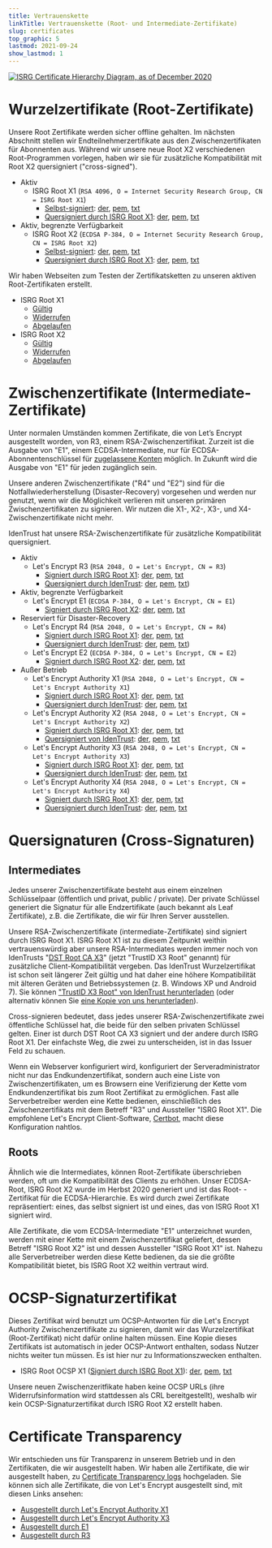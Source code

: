 ```yaml
---
title: Vertrauenskette
linkTitle: Vertrauenskette (Root- und Intermediate-Zertifikate)
slug: certificates
top_graphic: 5
lastmod: 2021-09-24
show_lastmod: 1
---
```



[![ISRG Certificate Hierarchy Diagram, as of December 2020](/images/isrg-hierarchy.png)](/images/isrg-hierarchy.png)

# Wurzelzertifikate (Root-Zertifikate)

Unsere Root Zertifikate werden sicher offline gehalten. Im nächsten Abschnitt stellen wir Endteilnehmerzertifikate aus den Zwischenzertifikaten für Abonnenten aus. Während wir unsere neue Root X2 verschiedenen Root-Programmen vorlegen, haben wir sie für zusätzliche Kompatibilität mit Root X2 quersigniert ("cross-signed").

* Aktiv
  * ISRG Root X1 (`RSA 4096, O = Internet Security Research Group, CN = ISRG Root X1`)
    * [Selbst-signiert](https://crt.sh/?id=9314791): [der](/certs/isrgrootx1.der), [pem](/certs/isrgrootx1.pem), [txt](/certs/isrgrootx1.txt)
    * [Quersigniert durch ISRG Root X1](https://crt.sh/?id=3958242236): [der](/certs/isrg-root-x1-cross-signed.der), [pem](/certs/isrg-root-x1-cross-signed.pem), [txt](/certs/isrg-root-x1-cross-signed.txt)
* Aktiv, begrenzte Verfügbarkeit
  * ISRG Root X2 (`ECDSA P-384, O = Internet Security Research Group, CN = ISRG Root X2`)
    * [Selbst-signiert](https://crt.sh/?id=3335562555): [der](/certs/isrg-root-x2.der), [pem](/certs/isrg-root-x2.pem), [txt](/certs/isrg-root-x2.txt)
    * [Quersigniert durch ISRG Root X1](https://crt.sh/?id=3334561878): [der](/certs/isrg-root-x2-cross-signed.der), [pem](/certs/isrg-root-x2-cross-signed.pem), [txt](/certs/isrg-root-x2-cross-signed.txt)

Wir haben Webseiten zum Testen der Zertifikatsketten zu unseren aktiven Root-Zertifikaten erstellt.

* ISRG Root X1
  * [Gültig](https://valid-isrgrootx1.letsencrypt.org/)
  * [Widerrufen](https://revoked-isrgrootx1.letsencrypt.org/)
  * [Abgelaufen](https://expired-isrgrootx1.letsencrypt.org/)
* ISRG Root X2
  * [Gültig](https://valid-isrgrootx2.letsencrypt.org/)
  * [Widerrufen](https://revoked-isrgrootx2.letsencrypt.org/)
  * [Abgelaufen](https://expired-isrgrootx2.letsencrypt.org/)

# Zwischenzertifikate (Intermediate-Zertifikate)

Unter normalen Umständen kommen Zertifikate, die von Let’s Encrypt ausgestellt worden, von R3, einem RSA-Zwischenzertifikat. Zurzeit ist die Ausgabe von "E1", einem ECDSA-Intermediate, nur für ECDSA-Abonnentenschlüssel für [zugelassene Konten](https://community.letsencrypt.org/t/ecdsa-availability-in-production-environment/150679) möglich. In Zukunft wird die Ausgabe von "E1" für jeden zugänglich sein.

Unsere anderen Zwischenzertifikate ("R4" und "E2") sind für die Notfallwiederherstellung (Disaster-Recovery) vorgesehen und werden nur genutzt, wenn wir die Möglichkeit verlieren mit unseren primären Zwischenzertifikaten zu signieren. Wir nutzen die X1-, X2-, X3-, und X4-Zwischenzertifikate nicht mehr.

IdenTrust hat unsere RSA-Zwischenzertifikate für zusätzliche Kompatibilität quersigniert.

* Aktiv
  * Let's Encrypt R3 (`RSA 2048, O = Let's Encrypt, CN = R3`)
    * [Signiert durch ISRG Root X1](https://crt.sh/?id=3334561879): [der](/certs/lets-encrypt-r3.der), [pem](/certs/lets-encrypt-r3.pem), [txt](/certs/lets-encrypt-r3.txt)
    * [Quersigniert durch IdenTrust](https://crt.sh/?id=3479778542): [der](/certs/lets-encrypt-r3-cross-signed.der), [pem](/certs/lets-encrypt-r3-cross-signed.pem), [txt](/certs/lets-encrypt-r3-cross-signed.txt))
* Aktiv, begrenzte Verfügbarkeit
  * Let's Encrypt E1 (`ECDSA P-384, O = Let's Encrypt, CN = E1`)
    * [Signiert durch ISRG Root X2](https://crt.sh/?id=3334671964): [der](/certs/lets-encrypt-e1.der), [pem](/certs/lets-encrypt-e1.pem), [txt](/certs/lets-encrypt-e1.txt)
* Reserviert für Disaster-Recovery
  * Let's Encrypt R4 (`RSA 2048, O = Let's Encrypt, CN = R4`)
    * [Signiert durch ISRG Root X1](https://crt.sh/?id=3334561877): [der](/certs/lets-encrypt-r4.der), [pem](/certs/lets-encrypt-r4.pem), [txt](/certs/lets-encrypt-r4.txt)
    * [Quersigniert durch IdenTrust](https://crt.sh/?id=3479778543): [der](/certs/lets-encrypt-r4-cross-signed.der), [pem](/certs/lets-encrypt-r4-cross-signed.pem), [txt](/certs/lets-encrypt-r4-cross-signed.txt))
  * Let's Encrypt E2 (`ECDSA P-384, O = Let's Encrypt, CN = E2`)
    * [Signiert durch ISRG Root X2](https://crt.sh/?id=3334671963): [der](/certs/lets-encrypt-e2.der), [pem](/certs/lets-encrypt-e2.pem), [txt](/certs/lets-encrypt-e2.txt)
* Außer Betrieb
  * Let's Encrypt Authority X1 (`RSA 2048, O = Let's Encrypt, CN = Let's Encrypt Authority X1`)
    * [Signiert durch ISRG Root X1](https://crt.sh/?id=9314792): [der](/certs/letsencryptauthorityx1.der), [pem](/certs/letsencryptauthorityx1.pem), [txt](/certs/letsencryptauthorityx1.txt)
    * [Quersigniert durch IdenTrust](https://crt.sh/?id=10235198): [der](/certs/lets-encrypt-x1-cross-signed.der), [pem](/certs/lets-encrypt-x1-cross-signed.pem), [txt](/certs/lets-encrypt-x1-cross-signed.txt)
  * Let's Encrypt Authority X2 (`RSA 2048, O = Let's Encrypt, CN = Let's Encrypt Authority X2`)
    * [Signiert durch ISRG Root X1](https://crt.sh/?id=12721505): [der](/certs/letsencryptauthorityx2.der), [pem](/certs/letsencryptauthorityx2.pem), [txt](/certs/letsencryptauthorityx2.txt)
    * [Quersigniert von IdenTrust](https://crt.sh/?id=10970235): [der](/certs/lets-encrypt-x2-cross-signed.der), [pem](/certs/lets-encrypt-x2-cross-signed.pem), [txt](/certs/lets-encrypt-x2-cross-signed.txt)
  * Let's Encrypt Authority X3 (`RSA 2048, O = Let's Encrypt, CN = Let's Encrypt Authority X3`)
    * [Signiert durch ISRG Root X1](https://crt.sh/?id=47997543): [der](/certs/letsencryptauthorityx3.der), [pem](/certs/letsencryptauthorityx3.pem), [txt](/certs/letsencryptauthorityx3.txt)
    * [Quersigniert durch IdenTrust](https://crt.sh/?id=15706126): [der](/certs/lets-encrypt-x3-cross-signed.der), [pem](/certs/lets-encrypt-x3-cross-signed.pem), [txt](/certs/lets-encrypt-x3-cross-signed.txt)
  * Let's Encrypt Authority X4 (`RSA 2048, O = Let's Encrypt, CN = Let's Encrypt Authority X4`)
    * [Signiert durch ISRG Root X1](https://crt.sh/?id=47997546): [der](/certs/letsencryptauthorityx4.der), [pem](/certs/letsencryptauthorityx4.pem), [txt](/certs/letsencryptauthorityx4.txt)
    * [Quersigniert durch IdenTrust](https://crt.sh/?id=15710291): [der](/certs/lets-encrypt-x4-cross-signed.der), [pem](/certs/lets-encrypt-x4-cross-signed.pem), [txt](/certs/lets-encrypt-x4-cross-signed.txt)

# Quersignaturen (Cross-Signaturen)

## Intermediates

Jedes unserer Zwischenzertifikate besteht aus einem einzelnen Schlüsselpaar (öffentlich und privat, public / private). Der private Schlüssel generiert die Signatur für alle Endzertifikate (auch bekannt als Leaf Zertifikate), z.B. die Zertifikate, die wir für Ihren Server ausstellen.

Unsere RSA-Zwischenzertifikate (intermediate-Zertifikate) sind signiert durch ISRG Root X1. ISRG Root X1 ist zu diesem Zeitpunkt weithin vertrauenswürdig aber unsere RSA-Intermediates werden immer noch von IdenTrusts "[DST Root CA X3](https://crt.sh/?id=8395)" (jetzt "TrustID X3 Root" genannt) für zusätzliche Client-Kompatibilität vergeben. Das IdenTrust Wurzelzertifikat ist schon seit längerer Zeit gültig und hat daher eine höhere Kompatibilität mit älteren Geräten und Betriebssystemen (z. B. Windows XP und Android 7). Sie können ["TrustID X3 Root" von IdenTrust herunterladen](https://www.identrust.com/support/downloads) (oder alternativ können Sie [eine Kopie von uns herunterladen](/certs/trustid-x3-root.pem.txt)).

Cross-signieren bedeutet, dass jedes unserer RSA-Zwischenzertifikate zwei öffentliche Schlüssel hat, die beide für den selben privaten Schlüssel gelten. Einer ist durch DST Root CA X3 signiert und der andere durch ISRG Root X1. Der einfachste Weg, die zwei zu unterscheiden, ist in das Issuer Feld zu schauen.

Wenn ein Webserver konfiguriert wird, konfiguriert der Serveradministrator nicht nur das Endkundenzertifikat, sondern auch eine Liste von Zwischenzertifikaten, um es Browsern eine Verifizierung der Kette vom Endkundenzertifikat bis zum Root Zertifikat zu ermöglichen. Fast alle Serverbetreiber werden eine Kette bedienen, einschließlich des Zwischenzertifikats mit dem Betreff "R3" und Aussteller "ISRG Root X1". Die empfohlene Let's Encrypt Client-Software, [Certbot](https://certbot.org), macht diese Konfiguration nahtlos.

## Roots
Ähnlich wie die Intermediates, können Root-Zertifikate überschrieben werden, oft um die Kompatibilität des Clients zu erhöhen. Unser ECDSA-Root, ISRG Root X2 wurde im Herbst 2020 generiert und ist das Root- -Zertifikat für die ECDSA-Hierarchie. Es wird durch zwei Zertifikate repräsentiert: eines, das selbst signiert ist und eines, das von ISRG Root X1 signiert wird.

Alle Zertifikate, die vom ECDSA-Intermediate "E1" unterzeichnet wurden, werden mit einer Kette mit einem Zwischenzertifikat geliefert, dessen Betreff "ISRG Root X2" ist und dessen Aussteller "ISRG Root X1" ist. Nahezu alle Serverbetreiber werden diese Kette bedienen, da sie die größte Kompatibilität bietet, bis ISRG Root X2 weithin vertraut wird.

# OCSP-Signaturzertifikat

Dieses Zertifikat wird benutzt um OCSP-Antworten für die Let's Encrypt Authority Zwischenzertifikate zu signieren, damit wir das Wurzelzertifikat (Root-Zertifikat) nicht dafür online halten müssen. Eine Kopie dieses Zertifikats ist automatisch in jeder OCSP-Antwort enthalten, sodass Nutzer nichts weiter tun müssen. Es ist hier nur zu Informationszwecken enthalten.

* ISRG Root OCSP X1 ([Signiert durch ISRG Root X1](https://crt.sh/?id=2929281974)): [der](/certs/isrg-root-ocsp-x1.der), [pem](/certs/isrg-root-ocsp-x1.pem), [txt](/certs/isrg-root-ocsp-x1.txt)

Unsere neuen Zwischenzeritfikate haben keine OCSP URLs (ihre Widerrufsinformation wird stattdessen als CRL bereitgestellt), weshalb wir kein OCSP-Signaturzertifikat durch ISRG Root X2 erstellt haben.

# Certificate Transparency

Wir entschieden uns für Transparenz in unserem Betrieb und in den Zertifikaten, die wir ausgestellt haben. Wir haben alle Zertifikate, die wir ausgestellt haben, zu [Certificate Transparency logs](https://www.certificate-transparency.org/) hochgeladen. Sie können sich alle Zertifikate, die von Let's Encrypt ausgestellt sind, mit diesen Links ansehen:

* [Ausgestellt durch Let's Encrypt Authority X1](https://crt.sh/?Identity=%25&iCAID=7395)
* [Ausgestellt durch Let's Encrypt Authority X3](https://crt.sh/?Identity=%25&iCAID=16418)
* [Ausgestellt durch E1](https://crt.sh/?Identity=%25&iCAID=183283)
* [Ausgestellt durch R3](https://crt.sh/?Identity=%25&iCAID=183267)
